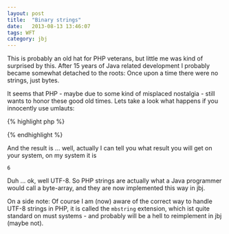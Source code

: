 ```yaml
---
layout: post
title:  "Binary strings"
date:   2013-08-13 13:46:07
tags: WFT
category: jbj
---
```


This is probably an old hat for PHP veterans, but little me was kind of surprised by this.
After 15 years of Java related development I probably became somewhat detached to the roots: 
Once upon a time there were no strings, just bytes.

It seems that PHP - maybe due to some kind of misplaced nostalgia - still wants to honor these good old times.
Lets take a look what happens if you innocently use umlauts:

{% highlight php %}
<?php
$a = "äöü";

echo strlen($a) . '\n';
?>
{% endhighlight %}

And the result is ... well, actually I can tell you what result you will get on your system, on my system it is

~~~
6
~~~

Duh ... ok, well UTF-8. So PHP strings are actually what a Java programmer would call a byte-array, and they are
now implemented this way in jbj.

On a side note: Of course I am (now) aware of the correct way to handle UTF-8 strings in PHP, it is called
the `mbstring` extension, which ist quite standard on must systems - and probably will be a hell to reimplement
in jbj (maybe not).